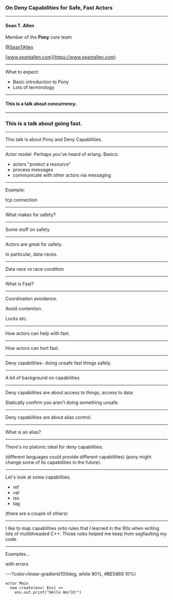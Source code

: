 ### On Deny Capabilities for Safe, Fast Actors

---

#### Sean T. Allen

Member of the **Pony** core team

[@SeanTAllen](https://twitter.com/seantallen)

[www.seantallen.com](https://www.seantallen.com)

---

What to expect:

- Basic introduction to Pony
- Lots of terminology

---

#### This is a talk about concurrency.

---

### This is a talk about going fast.

---

This talk is about Pony and Deny Capabilities.

---

Actor model. Perhaps you've heard of erlang.
Basics:

- actors "protect a resource"
- process messages
- communicate with other actors via messaging

---

Example:

tcp connection

---

What makes for safety?

---

Some stuff on safety

---

Actors are great for safety.

In particular, data-races.

---

Data race vs race condition

---

What is Fast?

---

Coordination avoidance.

Avoid contention.

Locks etc.

---

How actors can help with fast.

---

How actors can hurt fast.

---

Deny capabilities- doing unsafe fast things safely.

---

A bit of background on capabilities

<add references to overview>

---

Deny capabilities are about access to things, access to data

Statically confirm you aren't doing something unsafe.

---

Deny capabilities are about alias control.

---

What is an alias?

---

There's no platonic ideal for deny capabilities.

(different languages could provide different capabilities)
(pony might change some of its capabilities in the future).

---

Let's look at some capabilities.

- ref
- val
- iso
- tag

(there are a couple of others)

---

I like to map capabilities onto rules that I learned in the 90s when writing lots of multithreaded C++. Those rules helped me keep from segfaulting my code.

---

Examples...

with errors

---?color=linear-gradient(100deg, white 90%, #BE5869 10%)

```pony
actor Main
  new create(env: Env) =>
    env.out.print("Hello World!")
```




